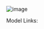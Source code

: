 ![image](https://github.com/yasemindk/tennis_analysis_cv_and_dl_project/assets/87904147/9528942d-3c76-489b-a8cb-a52841800174)

Model Links: 
